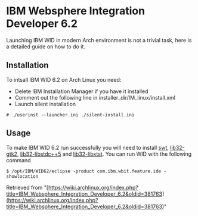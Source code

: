 # IBM Websphere Integration Developer 6.2

Launching IBM WID in modern Arch environment is not a trivial task, here is a detailed guide on how to do it.

## Installation

To intsall IBM WID 6.2 on Arch Linux you need:

*   Delete IBM Installation Manager if you have it installed
*   Comment out the following line in installer_dir/IM_linux/install.xml
*   Launch silent installation

```
# ./userinst --launcher.ini ./silent-install.ini

```

## Usage

To make IBM WID 6.2 run successfully you will need to install [swt](https://www.archlinux.org/packages/?name=swt), [lib32-gtk2](https://www.archlinux.org/packages/?name=lib32-gtk2), [lib32-libstdc++5](https://www.archlinux.org/packages/?name=lib32-libstdc%2B%2B5) and [lib32-libxtst](https://www.archlinux.org/packages/?name=lib32-libxtst). You can run WID with the following command

```
$ /opt/IBM/WID62/eclipse -product com.ibm.wbit.feature.ide -showlocation

```

Retrieved from "[https://wiki.archlinux.org/index.php?title=IBM_Websphere_Integration_Developer_6.2&oldid=381763](https://wiki.archlinux.org/index.php?title=IBM_Websphere_Integration_Developer_6.2&oldid=381763)"